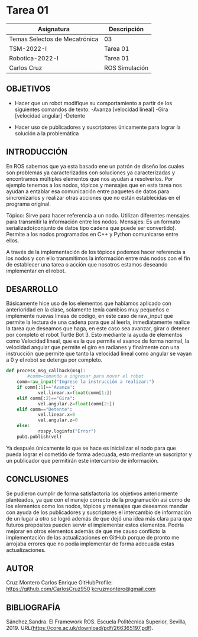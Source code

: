 # Tarea 01

| Asignatura | Descripción |
| ------ | ----------- |
| Temas Selectos de Mecatrónica  | 03 |
| TSM-2022-I| Tarea 01 |
| Robotica-2022-I   | Tarea 01 |
| Carlos Cruz   | ROS Simulación|

## OBJETIVOS

* Hacer que un robot modifique su comportamiento a partir de los siguientes comandos de texto: 
-Avanza [velocidad lineal] 
-Gira [velocidad angular] 
-Detente

* Hacer uso de publicadores y suscriptores únicamente para lograr la solución a la problemática

## INTRODUCCIÓN

En ROS sabemos que ya esta basado ene un patrón de diseño los cuales son problemas ya caracterizados con soluciones ya caracterizadas y encontramos múltiples elementos que nos ayudan a resolverlos. Por ejemplo tenemos a los nodos, tópicos y mensajes que en esta tarea nos ayudan a entablar esa comunicación entre paquetes de datos para sincronizarlos y realizar otras acciones que no están establecidas en el programa original.

Tópico: Sirve para hacer referencia a un nodo. Utilizan diferentes mensajes para transmitir la información entre los nodos. Mensajes: Es un formato serializado(conjunto de datos tipo cadena que puede ser convertido). Permite a los nodos programados en C++ y Python comunicarse entre ellos.

A través de la implementación de los tópicos podemos hacer referencia a los nodos y con ello transmitimos la información entre más nodos con el fin de establecer una tarea o acción que nosotros estamos deseando implementar en el robot.

## DESARROLLO

Básicamente hice uso de los elementos que habiamos aplicado con anterioridad en la clase, solamente tenía cambios muy pequeños e implemente nuevas líneas de código, en este caso de raw_input que permite la lectura de una cadena para que al leerla, inmediatamente realice la tarea que deseamos que haga, en este caso sea avanzar, girar o detener por completo el robot Turtle Bot 3. Esto mediante la ayuda de elementos como Velocidad lineal, que es la que permite el avance de forma normal, la velocidad angular que permite el giro en radianes y finalmente con una instrucción que permite que tanto la velocidad lineal como angular se vayan a 0 y el robot se detenga por completo.

```python
def process_msg_callback(msg):
        #comm=comando a ingresar para mover el robot
    comm=raw_input("Ingrese la instrucción a realizar:")
    if comm[:1]=='Avanza':
            vel.linear.x=float(comm[1:])
    elif comm[:2]=="Gira":
            vel.angular.z=float(comm[2:])
    elif comm=="Detente":
            vel.linear.x=0
            vel.angular.z=0
    else:
            rospy.loginfo("Error")
    pub1.publish(vel)
```

Ya después únicamente lo que se hace es inicializar el nodo para que pueda lograr el cometido de forma adecuada, esto mediante un suscriptor y un publicador que permitirán este intercambio de información.

## CONCLUSIONES

Se pudieron cumplir de forma satisfactoria los objetivos anteriormente planteados, ya que con el manejo correcto de la programación así como de los elementos como los nodos, tópicos y mensajes que deseamos mandar con ayuda de los publicadores y suscriptores el intercambio de información de un lugar a otro se logró además de que dejó una idea más clara para que futuros propósitos pueden servir el implementar estos elementos. Podría mejorar en otros elementos además de que me causo conflicto la implementación de las actualizaciones en GitHub porque de pronto me arrojaba errores que no podía implementar de forma adecuada estas actualizaciones.

## AUTOR 

Cruz Montero Carlos Enrique GitHubProfile: https://github.com/CarlosCruz950 
kcruzmontero@gmail.com

## BIBLIOGRAFÍA

Sánchez,Sandra. El Framework ROS. Escuela Politécnica Superior, Sevilla, 2019. URL(https://core.ac.uk/download/pdf/266365197.pdf).
